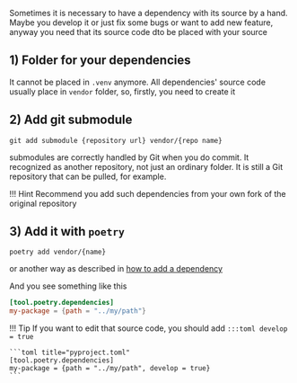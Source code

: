 Sometimes it is necessary to have a dependency with its source by a hand. Maybe you develop it or just fix some bugs or want to add new feature, anyway you need that its source code dto be placed with your source

## 1) Folder for your dependencies
It cannot be placed in `.venv` anymore. All dependencies' source code usually place in `vendor` folder, so, firstly, you need to create it

## 2) Add git submodule
```shell title="Terminal"
git add submodule {repository url} vendor/{repo name}
```
submodules are correctly handled by Git when you do commit. It recognized as another repository, not just an ordinary folder. It is still a Git repository that can be pulled, for example.  

!!! Hint
    Recommend you add such dependencies from your own fork of the original repository


## 3) Add it with `poetry`
```shell title="Terminal"
poetry add vendor/{name}
```
or another way as described in [how to add a dependency](../user-guide/poetry.md)

And you see something like this
```toml title="pyproject.toml"
[tool.poetry.dependencies]
my-package = {path = "../my/path"}
```


!!! Tip
    If you want to edit that source code, you should add `:::toml develop = true`
    
    ```toml title="pyproject.toml"
    [tool.poetry.dependencies]
    my-package = {path = "../my/path", develop = true}
    ```
    